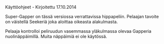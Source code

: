 ﻿Käyttöohjeet - Kirjoitettu 17.10.2014

Super-Gapper on tässä versiossa verrattavissa hippapeliin. Pelaajan tavoite on väistellä Seekeriä joka aloittaa oikeasta alakulmasta.

Pelaaja kontrolloi peliruudun vasemmassa yläkulmassa olevaa Gapperia nuolinäppäimillä. Muita näppäimiä ei ole käytössä. 

